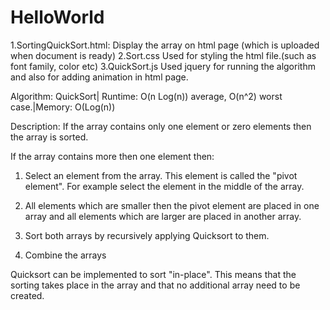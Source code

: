 HelloWorld
==========
1.SortingQuickSort.html:
Display the array on html page (which is uploaded when document is ready)
2.Sort.css
Used for styling the html file.(such as font family, color etc)
3.QuickSort.js
Used jquery for running the algorithm and also for adding animation in html page.

Algorithm: QuickSort| Runtime: O(n Log(n)) average, O(n^2) worst case.|Memory: O(Log(n))

Description:
If the array contains only one element or zero elements then the array is sorted.

If the array contains more then one element then:

1. Select an element from the array. This element is called the "pivot element". For example select the element in the middle of the array.

2. All elements which are smaller then the pivot element are placed in one array and all elements which are larger are placed in another array.

3. Sort both arrays by recursively applying Quicksort to them.

4. Combine the arrays

Quicksort can be implemented to sort "in-place". This means that the sorting takes place in the array and that no additional array need to be created.

